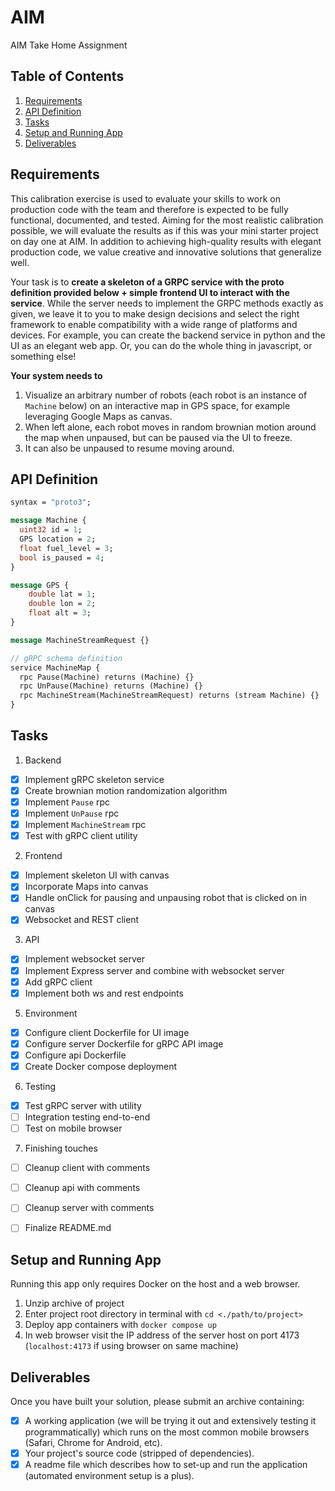 # AIM
AIM Take Home Assignment

## Table of Contents
1. [Requirements](#requirements)
2. [API Definition](#api-definition)
3. [Tasks](#tasks)
4. [Setup and Running App](#setup-and-running-app)
5. [Deliverables](#deliverables)

## Requirements

This calibration exercise is used to evaluate your skills to work on production code with the team
and therefore is expected to be fully functional, documented, and tested. Aiming for the most
realistic calibration possible, we will evaluate the results as if this was your mini starter project
on day one at AIM. In addition to achieving high-quality results with elegant production code, we
value creative and innovative solutions that generalize well.

Your task is to **create a skeleton of a GRPC service with the proto definition provided below +
simple frontend UI to interact with the service**. While the server needs to implement the GRPC
methods exactly as given, we leave it to you to make design decisions and select the right
framework to enable compatibility with a wide range of platforms and devices. For example, you
can create the backend service in python and the UI as an elegant web app. Or, you can do the
whole thing in javascript, or something else!

**Your system needs to** 
1. Visualize an arbitrary number of robots (each robot is an instance of `Machine` below) on an interactive map in GPS space, for example leveraging Google Maps as
canvas.
2. When left alone, each robot moves in random brownian motion around the map when unpaused, but can be paused via the UI to freeze.
3. It can also be unpaused to resume moving around.

## API Definition
```proto
syntax = "proto3";

message Machine {
  uint32 id = 1;
  GPS location = 2;
  float fuel_level = 3;
  bool is_paused = 4;
}

message GPS {
    double lat = 1;
    double lon = 2;
    float alt = 3;
}

message MachineStreamRequest {}

// gRPC schema definition
service MachineMap {
  rpc Pause(Machine) returns (Machine) {}
  rpc UnPause(Machine) returns (Machine) {}
  rpc MachineStream(MachineStreamRequest) returns (stream Machine) {}
}
```

## Tasks
1. Backend
  - [x] Implement gRPC skeleton service
  - [x] Create brownian motion randomization algorithm
  - [x] Implement `Pause` rpc
  - [x] Implement `UnPause` rpc
  - [x] Implement `MachineStream` rpc
  - [x] Test with gRPC client utility
2. Frontend
  - [x] Implement skeleton UI with canvas
  - [x] Incorporate Maps into canvas
  - [x] Handle onClick for pausing and unpausing robot that is clicked on in canvas
  - [x] Websocket and REST client
3. API
  - [x] Implement websocket server
  - [x] Implement Express server and combine with websocket server
  - [x] Add gRPC client
  - [x] Implement both ws and rest endpoints
5. Environment
  - [x] Configure client Dockerfile for UI image
  - [x] Configure server Dockerfile for gRPC API image
  - [x] Configure api Dockerfile
  - [x] Create Docker compose deployment
6. Testing
  - [x] Test gRPC server with utility
  - [ ] Integration testing end-to-end
  - [ ] Test on mobile browser
7. Finishing touches
  - [ ] Cleanup client with comments
  - [ ] Cleanup api with comments
  - [ ] Cleanup server with comments
  - [ ] Finalize README.md


## Setup and Running App

Running this app only requires Docker on the host and a web browser.

1. Unzip archive of project
2. Enter project root directory in terminal with `cd <./path/to/project>`
3. Deploy app containers with `docker compose up`
4. In web browser visit the IP address of the server host on port 4173 (`localhost:4173` if using browser on same machine)

## Deliverables
Once you have built your solution, please submit an archive containing:
- [x] A working application (we will be trying it out and extensively testing it programmatically) which runs on the most common mobile browsers (Safari, Chrome for Android, etc).
- [x] Your project's source code (stripped of dependencies).
- [x] A readme file which describes how to set-up and run the application (automated
environment setup is a plus).
